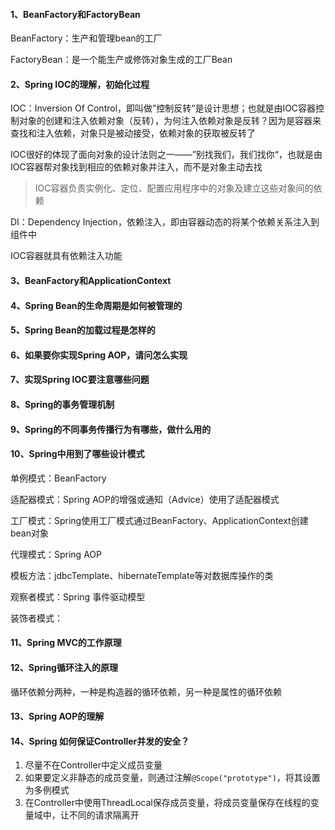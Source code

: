 #### 1、BeanFactory和FactoryBean



BeanFactory：生产和管理bean的工厂



FactoryBean：是一个能生产或修饰对象生成的工厂Bean



#### 2、Spring IOC的理解，初始化过程

IOC：Inversion Of Control，即叫做”控制反转“是设计思想；也就是由IOC容器控制对象的创建和注入依赖对象（反转），为何注入依赖对象是反转？因为是容器来查找和注入依赖，对象只是被动接受，依赖对象的获取被反转了

IOC很好的体现了面向对象的设计法则之一——”别找我们，我们找你“，也就是由IOC容器帮对象找到相应的依赖对象并注入，而不是对象主动去找

> IOC容器负责实例化、定位、配置应用程序中的对象及建立这些对象间的依赖



DI：Dependency Injection，依赖注入，即由容器动态的将某个依赖关系注入到组件中

IOC容器就具有依赖注入功能



#### 3、BeanFactory和ApplicationContext





#### 4、Spring Bean的生命周期是如何被管理的





#### 5、Spring Bean的加载过程是怎样的



#### 6、如果要你实现Spring AOP，请问怎么实现





#### 7、实现Spring IOC要注意哪些问题



#### 8、Spring的事务管理机制





#### 9、Spring的不同事务传播行为有哪些，做什么用的





#### 10、Spring中用到了哪些设计模式

单例模式：BeanFactory



适配器模式：Spring AOP的增强或通知（Advice）使用了适配器模式

工厂模式：Spring使用工厂模式通过BeanFactory、ApplicationContext创建bean对象

代理模式：Spring AOP

模板方法：jdbcTemplate、hibernateTemplate等对数据库操作的类

观察者模式：Spring 事件驱动模型

装饰者模式：





#### 11、Spring MVC的工作原理





#### 12、Spring循环注入的原理

循环依赖分两种，一种是构造器的循环依赖，另一种是属性的循环依赖





#### 13、Spring AOP的理解





#### 14、Spring 如何保证Controller并发的安全？

1. 尽量不在Controller中定义成员变量
2. 如果要定义非静态的成员变量，则通过注解`@Scope("prototype")`，将其设置为多例模式
3. 在Controller中使用ThreadLocal保存成员变量，将成员变量保存在线程的变量域中，让不同的请求隔离开























































